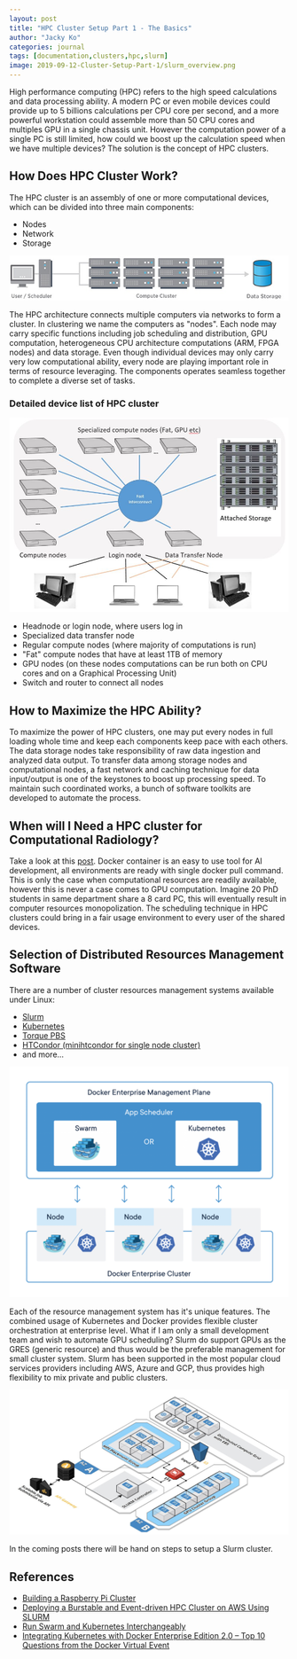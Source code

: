 ```yaml
---
layout: post
title: "HPC Cluster Setup Part 1 - The Basics"
author: "Jacky Ko"
categories: journal
tags: [documentation,clusters,hpc,slurm]
image: 2019-09-12-Cluster-Setup-Part-1/slurm_overview.png
---
```


High performance computing (HPC) refers to the high speed calculations and data processing ability. A modern PC or even mobile devices could provide up to 5 billions calculations per CPU core per second, and a more powerful workstation could assemble more than 50 CPU cores and multiples GPU in a single chassis unit. However the computation power of a single PC is still limited, how could we boost up the calculation speed when we have multiple devices? The solution is the concept of HPC clusters.

## How Does HPC Cluster Work?
The HPC cluster is an assembly of one or more computational devices, which can be divided into three main components:
- Nodes
- Network
- Storage

![alt text](../assets/img/2019-09-12-Cluster-Setup-Part-1/how-hpc-works.jpg "Main components of HPC cluster")

The HPC architecture connects multiple computers via networks to form a cluster. In clustering we name the computers as "nodes". Each node may carry specific functions including job scheduling and distribution, GPU computation, heterogeneous CPU architecture computations (ARM, FPGA nodes) and data storage. Even though individual devices may only carry very low computational ability, every node are playing important role in terms of resource leveraging. The components operates seamless together to complete a diverse set of tasks.

### Detailed device list of HPC cluster
![alt text](../assets/img/2019-09-12-Cluster-Setup-Part-1/HPCCluster.jpg "HPC cluster")
- Headnode or login node, where users log in
- Specialized data transfer node
- Regular compute nodes (where majority of computations is run)
- "Fat" compute nodes that have at least 1TB of memory
- GPU nodes (on these nodes computations can be run both on CPU cores and on a Graphical Processing Unit)
- Switch and router to connect all nodes

## How to Maximize the HPC Ability?
To maximize the power of HPC clusters, one may put every nodes in full loading whole time and keep each components keep pace with each others. The data storage nodes take responsibility of raw data ingestion and analyzed data output. To transfer data among storage nodes and computational nodes, a fast network and caching technique for data input/output is one of the keystones to boost up processing speed. To maintain such coordinated works, a bunch of software toolkits are developed to automate the process.

## When will I Need a HPC cluster for Computational Radiology?
Take a look at this [post](https://www.reddit.com/r/MachineLearning/comments/6xzv3h/d_which_gpu_scheduler_are_you_using_in_your/). Docker container is an easy to use tool for AI development, all environments are ready with single docker pull command. This is only the case when computational resources are readily available, however this is never a case comes to GPU computation. Imagine 20 PhD students in same department share a 8 card PC, this will eventually result in computer resources monopolization. The scheduling technique in HPC clusters could bring in a fair usage environment to every user of the shared devices.

## Selection of Distributed Resources Management Software
There are a number of cluster resources management systems available under Linux:
- [Slurm](https://slurm.schedmd.com/overview.html)
- [Kubernetes](https://kubernetes.io/)
- [Torque PBS](https://help.ubuntu.com/community/TorquePbsHowto)
- [HTCondor (minihtcondor for single node cluster)](https://research.cs.wisc.edu/htcondor/)
- and more...

![alt text](../assets/img/2019-09-12-Cluster-Setup-Part-1/swarm+kubernetes.png "Docker and Kubernetes")

Each of the resource management system has it's unique features. The combined usage of Kubernetes and Docker provides flexible cluster orchestration at enterprise level. What if I am only a small development team and wish to automate GPU scheduling? Slurm do support GPUs as the GRES (generic resource) and thus would be the preferable management for small cluster system. Slurm has been supported in the most popular cloud services providers including AWS, Azure and GCP, thus provides high flexibility to mix private and public clusters.

![alt text](../assets/img/2019-09-12-Cluster-Setup-Part-1/pt2.jpg "Slurm support in AWS")

In the coming posts there will be hand on steps to setup a Slurm cluster.

## References
- [Building a Raspberry Pi Cluster](https://medium.com/@glmdev/building-a-raspberry-pi-cluster-784f0df9afbd)
- [Deploying a Burstable and Event-driven HPC Cluster on AWS Using SLURM](https://aws.amazon.com/blogs/compute/deploying-a-burstable-and-event-driven-hpc-cluster-on-aws-using-slurm-part-1/)
- [Run Swarm and Kubernetes Interchangeably](https://www.docker.com/products/orchestration)
- [Integrating Kubernetes with Docker Enterprise Edition 2.0 – Top 10 Questions from the Docker Virtual Event](https://blog.docker.com/2018/05/integrating-kubernetes-docker-enterprise-edition-2-0-top-10-questions-docker-virtual-event/)